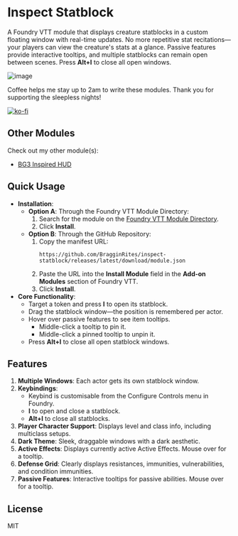 # Inspect Statblock

A Foundry VTT module that displays creature statblocks in a custom floating window with real-time updates. No more repetitive stat recitations—your players can view the creature's stats at a glance. Passive features provide interactive tooltips, and multiple statblocks can remain open between scenes. Press **Alt+I** to close all open windows.

![image](https://github.com/user-attachments/assets/46e4c6bd-c967-4c21-91e1-df7280dae570)

Coffee helps me stay up to 2am to write these modules. Thank you for supporting the sleepless nights!

[![ko-fi](https://ko-fi.com/img/githubbutton_sm.svg)](https://ko-fi.com/bragginrites)

## Other Modules

Check out my other module(s):

- [BG3 Inspired HUD](https://github.com/BragginRites/bg3-inspired-hotbar)

## Quick Usage

- **Installation**:
  - **Option A**: Through the Foundry VTT Module Directory:
    1. Search for the module on the [Foundry VTT Module Directory](https://foundryvtt.com/packages/inspect-statblock/).
    2. Click **Install**.
  - **Option B**: Through the GitHub Repository:
    1. Copy the manifest URL:
       ```
       https://github.com/BragginRites/inspect-statblock/releases/latest/download/module.json
       ```
    2. Paste the URL into the **Install Module** field in the **Add-on Modules** section of Foundry VTT.
    3. Click **Install**.
- **Core Functionality**:
  - Target a token and press **I** to open its statblock.
  - Drag the statblock window—the position is remembered per actor.
  - Hover over passive features to see item tooltips.  
    - Middle-click a tooltip to pin it.
    - Middle-click a pinned tooltip to unpin it.
  - Press **Alt+I** to close all open statblock windows.

## Features

1. **Multiple Windows**: Each actor gets its own statblock window.
2. **Keybindings**:
   - Keybind is customisable from the Configure Controls menu in Foundry.
   - **I** to open and close a statblock.
   - **Alt+I** to close all statblocks.
3. **Player Character Support**: Displays level and class info, including multiclass setups.
4. **Dark Theme**: Sleek, draggable windows with a dark aesthetic.
5. **Active Effects**: Displays currently active Active Effects. Mouse over for a tooltip.
6. **Defense Grid**: Clearly displays resistances, immunities, vulnerabilities, and condition immunities.
7. **Passive Features**: Interactive tooltips for passive abilities. Mouse over for a tooltip.

## License

MIT

